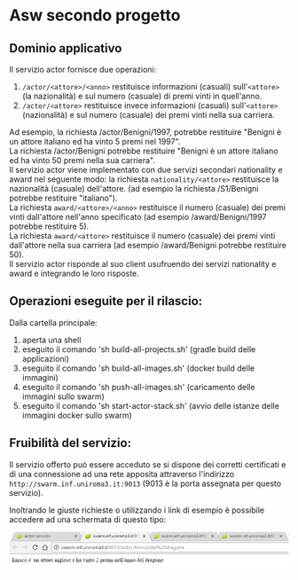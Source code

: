 ﻿# Asw secondo progetto 

## Dominio applicativo

Il servizio actor fornisce due operazioni:
 1. `/actor/<attore>/<anno>` restituisce informazioni (casuali) sull'`<attore>` (la nazionalità) e sul numero (casuale) di premi vinti in quell'anno.
 2. `/actor/<attore>` restituisce invece informazioni (casuali) sull'`<attore>` (nazionalità) e sul numero (casuale) dei premi vinti nella  sua carriera.

Ad esempio, la richiesta /actor/Benigni/1997, potrebbe restituire "Benigni è un attore italiano ed ha vinto 5 premi nel 1997".    
La richiesta /actor/Benigni potrebbe restituire "Benigni è un attore italiano ed ha vinto 50 premi nella sua carriera".    
Il servizio actor viene implementato con due servizi secondari nationality e award nel seguente modo: la richiesta `nationality/<attore>` restituisce la nazionalità (casuale) dell'attore. (ad esempio la richiesta /S1/Benigni potrebbe restituire "italiano").    
La richiesta `award/<attore>/<anno>` restituisce il numero (casuale) dei premi vinti dall'attore nell'anno specificato (ad esempio /award/Benigni/1997 potrebbe restituire 5).    
La richiesta `award/<attore>` restituisce il numero (casuale) dei premi vinti dall'attore nella sua carriera (ad esempio /award/Benigni potrebbe restituire 50).    
Il servizio actor risponde al suo client usufruendo dei servizi nationality e award e integrando le loro risposte.

## Operazioni eseguite per il rilascio:

Dalla cartella principale:
1. aperta una shell
2. eseguito il comando 'sh build-all-projects.sh' (gradle build delle applicazioni) 
3. eseguito il comando 'sh build-all-images.sh' (docker build delle immagini)
4. eseguito il comando 'sh push-all-images.sh' (caricamento delle immagini sullo swarm)
5. eseguito il comando 'sh start-actor-stack.sh' (avvio delle istanze delle immagini docker sullo swarm)

## Fruibilità del servizio:

Il servizio offerto può essere acceduto se si dispone dei corretti certificati e di una connessione ad una rete apposita attraverso l'indirizzo `http://swarm.inf.uniroma3.it:9013`
(9013 è la porta assegnata per questo servizio).

Inoltrando le giuste richieste o utilizzando i link di esempio è possibile accedere ad una schermata di questo tipo:

<img src="img/screen.png"></img>  




